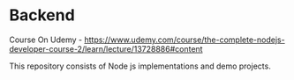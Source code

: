 # Backend
Course On Udemy - https://www.udemy.com/course/the-complete-nodejs-developer-course-2/learn/lecture/13728886#content

This repository consists of Node js implementations and demo projects.

